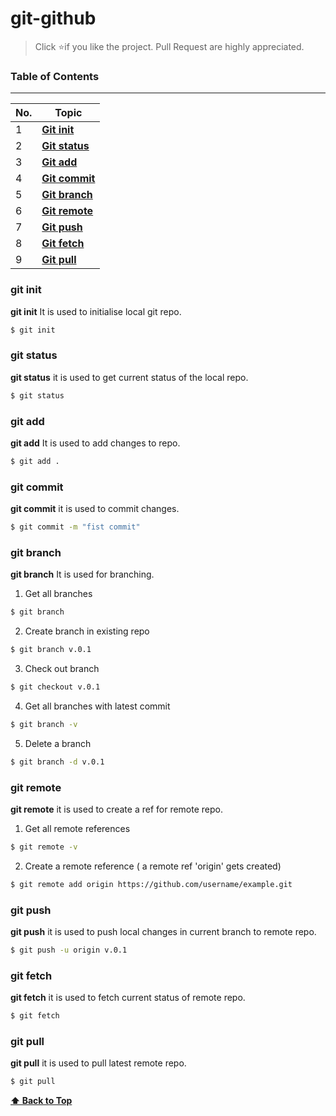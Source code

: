 # git-github

> Click :star:if you like the project. Pull Request are highly appreciated.

### Table of Contents

---

| No. | Topic                               |
| --- | ------------------------------------|
| 1   | [**Git init**](#git-init)           |
| 2   | [**Git status**](#git-status)       |
| 3   | [**Git add**](#git-add)             |
| 4   | [**Git commit**](#git-commit)       |
| 5   | [**Git branch**](#git-branch)       |
| 6   | [**Git remote**](#git-remote)       |
| 7   | [**Git push**](#git-push)         	|
| 8   | [**Git fetch**](#git-fetch)        	|
| 9   | [**Git pull**](#git-pull)         	|
											
### git init

**git init** It is used to initialise local git repo.
```bash
$ git init
```

### git status

**git status** it is used to get current status of the local repo.
```bash
$ git status
```

### git add

**git add** It is used to add changes to repo.
```bash
$ git add .
```

### git commit

**git commit** it is used to commit changes.
```bash
$ git commit -m "fist commit"
```

### git branch

**git branch** It is used for branching.
1. Get all branches
```bash
$ git branch
```
2. Create branch in existing repo
```bash
$ git branch v.0.1
```
3. Check out branch 
```bash
$ git checkout v.0.1
```
4. Get all branches with latest commit
```bash
$ git branch -v
```
5. Delete a branch 
```bash
$ git branch -d v.0.1
```

### git remote

**git remote** it is used to create a ref for remote repo.
1. Get all remote references
```bash
$ git remote -v
```
2. Create a remote reference ( a remote ref 'origin' gets created)
```bash
$ git remote add origin https://github.com/username/example.git
```

### git push

**git push** it is used to push local changes in current branch to remote repo.
```bash
$ git push -u origin v.0.1
```

### git fetch

**git fetch** it is used to fetch current status of remote repo.
```bash
$ git fetch
```

### git pull

**git pull** it is used to pull latest remote repo.
```bash
$ git pull
```


**[⬆ Back to Top](#table-of-contents)**
